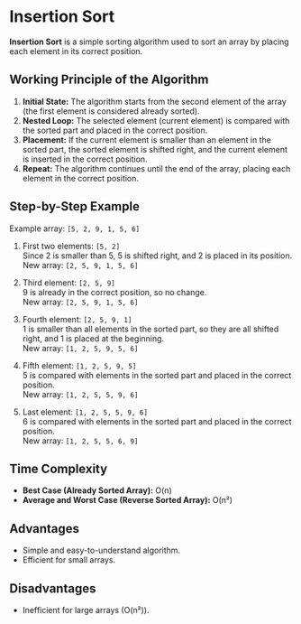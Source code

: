 # Insertion Sort

**Insertion Sort** is a simple sorting algorithm used to sort an array by placing each element in its correct position.

## Working Principle of the Algorithm

1. **Initial State:** The algorithm starts from the second element of the array (the first element is considered already sorted).
2. **Nested Loop:** The selected element (current element) is compared with the sorted part and placed in the correct position.
3. **Placement:** If the current element is smaller than an element in the sorted part, the sorted element is shifted right, and the current element is inserted in the correct position.
4. **Repeat:** The algorithm continues until the end of the array, placing each element in the correct position.

## Step-by-Step Example

Example array: `[5, 2, 9, 1, 5, 6]`

1. First two elements: `[5, 2]`  
   Since 2 is smaller than 5, 5 is shifted right, and 2 is placed in its position.  
   New array: `[2, 5, 9, 1, 5, 6]`

2. Third element: `[2, 5, 9]`  
   9 is already in the correct position, so no change.  
   New array: `[2, 5, 9, 1, 5, 6]`

3. Fourth element: `[2, 5, 9, 1]`  
   1 is smaller than all elements in the sorted part, so they are all shifted right, and 1 is placed at the beginning.  
   New array: `[1, 2, 5, 9, 5, 6]`

4. Fifth element: `[1, 2, 5, 9, 5]`  
   5 is compared with elements in the sorted part and placed in the correct position.  
   New array: `[1, 2, 5, 5, 9, 6]`

5. Last element: `[1, 2, 5, 5, 9, 6]`  
   6 is compared with elements in the sorted part and placed in the correct position.  
   New array: `[1, 2, 5, 5, 6, 9]`

## Time Complexity

- **Best Case (Already Sorted Array):** O(n)
- **Average and Worst Case (Reverse Sorted Array):** O(n²)

## Advantages

- Simple and easy-to-understand algorithm.
- Efficient for small arrays.

## Disadvantages

- Inefficient for large arrays (O(n²)).
